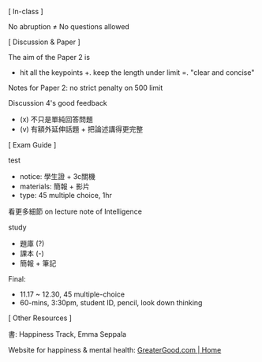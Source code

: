 
[ In-class ]

No abruption $\neq$ No questions allowed


[ Discussion & Paper ]

The aim of the Paper 2 is
- hit all the keypoints
  +. keep the length under limit
  =. "clear and concise"

Notes for Paper 2: no strict penalty on 500 limit

Discussion 4's good feedback
- (x) 不只是單純回答問題
- (v) 有額外延伸話題 + 把論述講得更完整


[ Exam Guide ]

test
- notice: 學生證 + 3c關機
- materials: 簡報 + 影片
- type: 45 multiple choice, 1hr

看更多細節 on lecture note of Intelligence

study
- 題庫 (?)
- 課本 (-)
- 簡報 + 筆記

Final:
- 11.17 ~ 12.30, 45 multiple-choice
- 60-mins, 3:30pm, student ID, pencil, look down thinking


[ Other Resources ]

書: Happiness Track, Emma Seppala

Website for happiness & mental health:
[GreaterGood.com | Home](https://greatergood.com/)